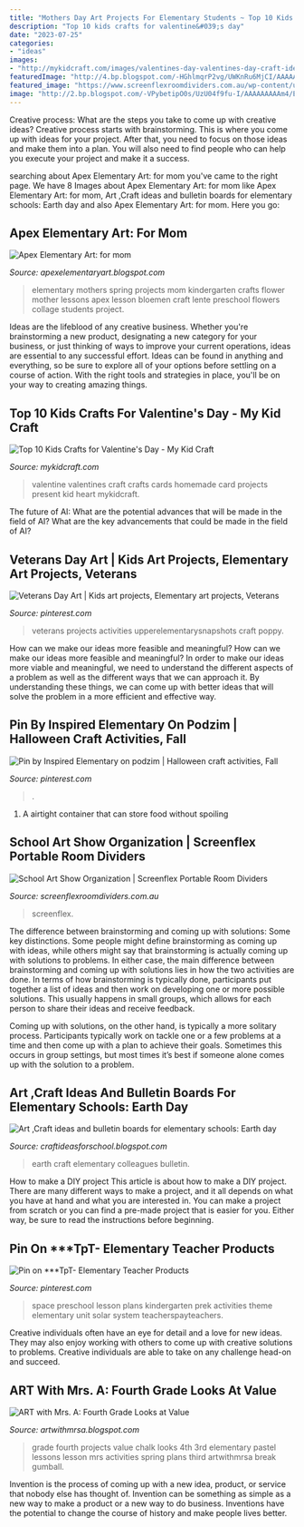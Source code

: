 ```yaml
---
title: "Mothers Day Art Projects For Elementary Students ~ Top 10 Kids Crafts For Valentine&#039;s Day"
description: "Top 10 kids crafts for valentine&#039;s day"
date: "2023-07-25"
categories:
- "ideas"
images:
- "http://mykidcraft.com/images/valentines-day-valentines-day-craft-ideas-for-kids-homemade-valentines-projects-homemade-valentines-present-homemade-valentines-card1.jpg"
featuredImage: "http://4.bp.blogspot.com/-HGhlmqrP2vg/UWKnRu6MjCI/AAAAAAAADys/vqcvoS2DxSc/s1600/image+(17).jpeg"
featured_image: "https://www.screenflexroomdividers.com.au/wp-content/uploads/2017/10/IMG_1025-2.jpg"
image: "http://2.bp.blogspot.com/-VPybetipO0s/UzU04f9fu-I/AAAAAAAAAm4/EUrEnxrASm4/s1600/photo+1-4.JPG"
---
```



Creative process: What are the steps you take to come up with creative ideas?
Creative process starts with brainstorming. This is where you come up with ideas for your project. After that, you need to focus on those ideas and make them into a plan. You will also need to find people who can help you execute your project and make it a success.

	

		
searching about Apex Elementary Art: for mom you've came to the right page. We have 8 Images about Apex Elementary Art: for mom like Apex Elementary Art: for mom, Art ,Craft ideas and bulletin boards for elementary schools: Earth day and also Apex Elementary Art: for mom. Here you go:
		
    
## Apex Elementary Art: For Mom

<img loading=lazy src="http://4.bp.blogspot.com/-4jksJer7dmI/T68DTwnuH7I/AAAAAAAABf8/KB2cqqYVwo4/s1600/vase.jpeg" onerror="this.onerror=null;this.src='https://tse3.mm.bing.net/th?id=OIP.f-obTlK0NAD0IbEgHQCdJgHaEx&amp;pid=15.1';" alt="Apex Elementary Art: for mom">

_Source: apexelementaryart.blogspot.com_

>elementary mothers spring projects mom kindergarten crafts flower mother lessons apex lesson bloemen craft lente preschool flowers collage students project. 

	

Ideas are the lifeblood of any creative business. Whether you're brainstorming a new product, designating a new category for your business, or just thinking of ways to improve your current operations, ideas are essential to any successful effort. Ideas can be found in anything and everything, so be sure to explore all of your options before settling on a course of action. With the right tools and strategies in place, you'll be on your way to creating amazing things.

    
## Top 10 Kids Crafts For Valentine&#039;s Day - My Kid Craft

<img loading=lazy src="http://mykidcraft.com/images/valentines-day-valentines-day-craft-ideas-for-kids-homemade-valentines-projects-homemade-valentines-present-homemade-valentines-card1.jpg" onerror="this.onerror=null;this.src='https://tse2.mm.bing.net/th?id=OIP.--vEBjbT46D7yNYc0OdffwHaJ3&amp;pid=15.1';" alt="Top 10 Kids Crafts for Valentine&#039;s Day - My Kid Craft">

_Source: mykidcraft.com_

>valentine valentines craft crafts cards homemade card projects present kid heart mykidcraft. 

	

The future of AI: What are the potential advances that will be made in the field of AI?
What are the key advancements that could be made in the field of AI?

    
## Veterans Day Art | Kids Art Projects, Elementary Art Projects, Veterans

<img loading=lazy src="https://i.pinimg.com/736x/bf/45/97/bf459760397be5438793791af9faacc8.jpg" onerror="this.onerror=null;this.src='https://tse4.mm.bing.net/th?id=OIP.smIzCPNfETDZ7NxmRAvzrgAAAA&amp;pid=15.1';" alt="Veterans Day Art | Kids art projects, Elementary art projects, Veterans">

_Source: pinterest.com_

>veterans projects activities upperelementarysnapshots craft poppy. 

	

How can we make our ideas more feasible and meaningful?
How can we make our ideas more feasible and meaningful? In order to make our ideas more viable and meaningful, we need to understand the different aspects of a problem as well as the different ways that we can approach it. By understanding these things, we can come up with better ideas that will solve the problem in a more efficient and effective way.

    
## Pin By Inspired Elementary On Podzim | Halloween Craft Activities, Fall

<img loading=lazy src="https://i.pinimg.com/originals/fc/c4/2e/fcc42e2da6e9a93c84071c553a989788.jpg" onerror="this.onerror=null;this.src='https://tse2.mm.bing.net/th?id=OIP.MbfGW-_9eTwyPzHNFvwuagHaJ4&amp;pid=15.1';" alt="Pin by Inspired Elementary on podzim | Halloween craft activities, Fall">

_Source: pinterest.com_

>. 

	

1. A airtight container that can store food without spoiling 

    
## School Art Show Organization | Screenflex Portable Room Dividers

<img loading=lazy src="https://www.screenflexroomdividers.com.au/wp-content/uploads/2017/10/IMG_1025-2.jpg" onerror="this.onerror=null;this.src='https://tse4.mm.bing.net/th?id=OIP.mVwtLNgCCXVuuybT7z_DRQHaFj&amp;pid=15.1';" alt="School Art Show Organization | Screenflex Portable Room Dividers">

_Source: screenflexroomdividers.com.au_

>screenflex. 

	

The difference between brainstorming and coming up with solutions: Some key distinctions.
Some people might define brainstorming as coming up with ideas, while others might say that brainstorming is actually coming up with solutions to problems. In either case, the main difference between brainstorming and coming up with solutions lies in how the two activities are done.
In terms of how brainstorming is typically done, participants put together a list of ideas and then work on developing one or more possible solutions. This usually happens in small groups, which allows for each person to share their ideas and receive feedback.

Coming up with solutions, on the other hand, is typically a more solitary process. Participants typically work on tackle one or a few problems at a time and then come up with a plan to achieve their goals. Sometimes this occurs in group settings, but most times it’s best if someone alone comes up with the solution to a problem.

    
## Art ,Craft Ideas And Bulletin Boards For Elementary Schools: Earth Day

<img loading=lazy src="http://2.bp.blogspot.com/-VPybetipO0s/UzU04f9fu-I/AAAAAAAAAm4/EUrEnxrASm4/s1600/photo+1-4.JPG" onerror="this.onerror=null;this.src='https://tse1.mm.bing.net/th?id=OIP.9sQ6PN8LHqkqToksefwBzgHaJ4&amp;pid=15.1';" alt="Art ,Craft ideas and bulletin boards for elementary schools: Earth day">

_Source: craftideasforschool.blogspot.com_

>earth craft elementary colleagues bulletin. 

	

How to make a DIY project
This article is about how to make a DIY project. There are many different ways to make a project, and it all depends on what you have at hand and what you are interested in. You can make a project from scratch or you can find a pre-made project that is easier for you. Either way, be sure to read the instructions before beginning.

    
## Pin On ***TpT- Elementary Teacher Products

<img loading=lazy src="https://i.pinimg.com/736x/af/61/b3/af61b3cc8b7876e39e3251d2ca096cac.jpg" onerror="this.onerror=null;this.src='https://tse2.mm.bing.net/th?id=OIP.Q0oH7RjgfQY0btf_umUT6gHaLH&amp;pid=15.1';" alt="Pin on ***TpT- Elementary Teacher Products">

_Source: pinterest.com_

>space preschool lesson plans kindergarten prek activities theme elementary unit solar system teacherspayteachers. 

	

Creative individuals often have an eye for detail and a love for new ideas. They may also enjoy working with others to come up with creative solutions to problems. Creative individuals are able to take on any challenge head-on and succeed.

    
## ART With Mrs. A: Fourth Grade Looks At Value

<img loading=lazy src="http://4.bp.blogspot.com/-HGhlmqrP2vg/UWKnRu6MjCI/AAAAAAAADys/vqcvoS2DxSc/s1600/image+(17).jpeg" onerror="this.onerror=null;this.src='https://tse1.mm.bing.net/th?id=OIP.d-iyam2ljZSA91G8TThXKQHaLG&amp;pid=15.1';" alt="ART with Mrs. A: Fourth Grade Looks at Value">

_Source: artwithmrsa.blogspot.com_

>grade fourth projects value chalk looks 4th 3rd elementary pastel lessons lesson mrs activities spring plans third artwithmrsa break gumball. 

	

Invention is the process of coming up with a new idea, product, or service that nobody else has thought of. Invention can be something as simple as a new way to make a product or a new way to do business. Inventions have the potential to change the course of history and make people lives better.

